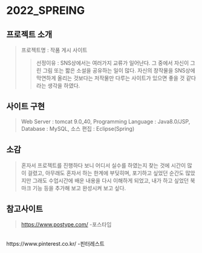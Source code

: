 # 2022_SPREING

## 프로젝트 소개
> 프로젝트명 : 작품 게시 사이트
> > 선정이유 : SNS상에서는 여러가지 교류가 일어난다. 그 중에서 자신이 그린 그림 또는 짧은 소설을 공유하는 일이 많다. 자신의 창작물을 SNS상에 막연하게 올리는 것보다는 저작물만 다루는 사이트가 있으면 좋을 것 같다라는 생각을 하였다.

## 사이트 구현
> Web Server : tomcat 9.0_40, Programming Language : Java8.0/JSP, Database : MySQL, 소스 편집 : Eclipse(Spring)

## 소감
>혼자서 프로젝트를 진행하다 보니 어디서 실수를 하였는지 찾는 것에 시간이 많이 걸렸고, 아무래도 혼자서 하는 한계에 부딪히며, 포기하고 싶었던 순간도 많았지만 그래도 수업시간에 배운 내용을 다시 이해하게 되었고, 내가 하고 싶었던 북마크 기능 등을 추가해 보고 완성시켜 보고 싶다.

## 참고사이트
> https://www.postype.com/
-포스타입
<br>
https://www.pinterest.co.kr/
-핀터레스트
